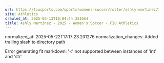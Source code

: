 ```yaml
---
url: https://fiusports.com/sports/womens-soccer/roster/ashly-martinez/13231/
site: Athletics
crawled_at: 2025-05-13T10:04:44.381064
title: Ashly Martinez - 2025 - Women's Soccer - FIU Athletics
---
```

normalized_at: 2025-05-22T17:17:23.201276
normalization_changes: Added trailing slash to directory path

Error generating fit markdown: '<' not supported between instances of 'int' and 'str'
